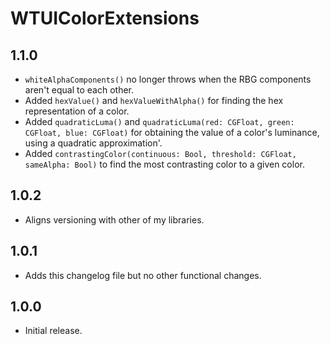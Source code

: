 # WTUIColorExtensions

## 1.1.0

- `whiteAlphaComponents()` no longer throws when the RBG components aren't equal to each other. 
- Added `hexValue()` and `hexValueWithAlpha()` for finding the hex representation of a color.
- Added `quadraticLuma()` and `quadraticLuma(red: CGFloat, green: CGFloat, blue: CGFloat)` for
    obtaining the value of a color's luminance, using a quadratic approximation'.
- Added `contrastingColor(continuous: Bool, threshold: CGFloat, sameAlpha: Bool)` to find the
    most contrasting color to a given color.

## 1.0.2

- Aligns versioning with other of my libraries.

## 1.0.1

- Adds this changelog file but no other functional changes.

## 1.0.0

- Initial release.
